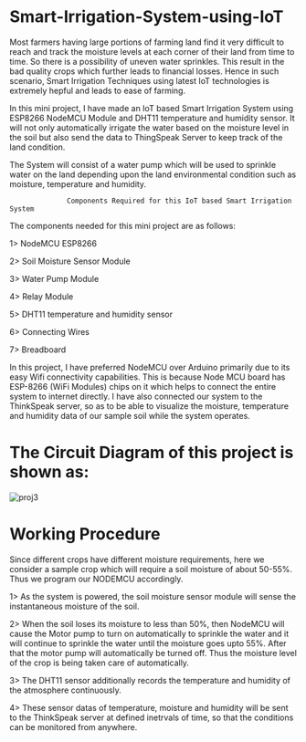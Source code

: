 # Smart-Irrigation-System-using-IoT

Most farmers having large portions of farming land find it very difficult to reach and track the moisture levels at each corner of their land from time to time. So there is a possibility of uneven water sprinkles. This result in the bad quality crops which further leads to financial losses. Hence in such scenario, Smart Irrigation Techniques using latest IoT technologies is extremely hepful and leads to ease of farming.

In this mini project, I have made an IoT based Smart Irrigation System using ESP8266 NodeMCU Module and DHT11 temperature and humidity sensor. It will not only automatically irrigate the water based on the moisture level in the soil but also send the data to ThingSpeak Server to keep track of the land condition. 

The System will consist of a water pump which will be used to sprinkle water on the land depending upon the land environmental condition such as moisture, temperature and humidity. 

                  Components Required for this IoT based Smart Irrigation System
                
The components needed for this mini project are as follows:

1> NodeMCU ESP8266

2> Soil Moisture Sensor Module

3> Water Pump Module

4> Relay Module

5> DHT11 temperature and humidity sensor

6> Connecting Wires

7> Breadboard


In this project, I have preferred NodeMCU over Arduino primarily due to its easy Wifi connectivity capabilities. This is because Node MCU board has ESP-8266 (WiFi Modules) chips on it which helps to connect the entire system to internet directly. I have also connected our system to the ThinkSpeak server, so as to be able to visualize the moisture, temperature and humidity data of our sample soil while the system operates.


# The Circuit Diagram of this project is shown as:

![proj3](https://user-images.githubusercontent.com/64331214/146637042-c2248dee-401b-488c-95e8-19002f483244.png)


# Working Procedure

Since different crops have different moisture requirements, here we consider a sample crop which will require a soil moisture of about 50-55%. Thus we program our NODEMCU accordingly.

1> As the system is powered, the soil moisture sensor module will sense the instantaneous moisture of the soil.

2> When the soil loses its moisture to less than 50%, then NodeMCU will cause the Motor pump to turn on automatically to sprinkle the water and it will continue to sprinkle the water until the moisture goes upto 55%. After that the motor pump will automatically be turned off. Thus the moisture level of the crop is being taken care of automatically.

3> The DHT11 sensor additionally records the temperature and humidity of the atmosphere continuously.

4> These sensor datas of temperature, moisture and humidity will be sent to the ThinkSpeak server at defined inetrvals of time, so that the conditions can be monitored from anywhere.
